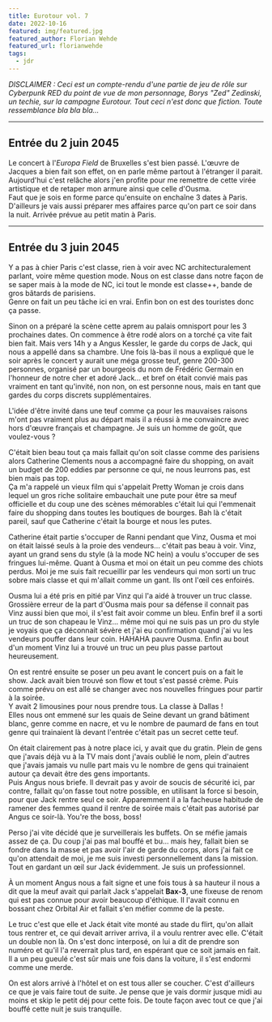 ```yaml
---
title: Eurotour vol. 7
date: 2022-10-16
featured: img/featured.jpg
featured_author: Florian Wehde
featured_url: florianwehde
tags:
  - jdr
---
```


_DISCLAIMER : Ceci est un compte-rendu d'une partie de jeu de rôle sur Cyberpunk RED du point de vue de mon personnage, Borys "Zed" Zedinski, un techie, sur la campagne Eurotour. Tout ceci n'est donc que fiction. Toute ressemblance bla bla bla…_

---

## Entrée du 2 juin 2045

Le concert à l'_Europa Field_ de Bruxelles s'est bien passé. L'œuvre de Jacques a bien fait son effet, on en parle même partout à l'étranger il parait.  
Aujourd'hui c'est relâche alors j'en profite pour me remettre de cette virée artistique et de retaper mon armure ainsi que celle d'Ousma.  
Faut que je sois en forme parce qu'ensuite on enchaîne 3 dates à Paris.
D'ailleurs je vais aussi préparer mes affaires parce qu'on part ce soir dans la nuit. Arrivée prévue au petit matin à Paris.

---

## Entrée du 3 juin 2045

Y a pas à chier Paris c'est classe, rien à voir avec NC architecturalement parlant, voire même question mode. Nous on est classe dans notre façon de se saper mais à la mode de NC, ici tout le monde est classe++, bande de gros bâtards de parisiens.  
Genre on fait un peu tâche ici en vrai. Enfin bon on est des touristes donc ça passe.

Sinon on a préparé la scène cette aprem au palais omnisport pour les 3 prochaines dates. On commence à être rodé alors on a torché ça vite fait bien fait. Mais vers 14h y a Angus Kessler, le garde du corps de Jack, qui nous a appellé dans sa chambre. Une fois là-bas il nous a expliqué que le soir après le concert y aurait une méga grosse teuf, genre 200-300 personnes, organisé par un bourgeois du nom de Frédéric Germain en l'honneur de notre cher et adoré Jack… et bref on était convié mais pas vraiment en tant qu'invité, non non, on est personne nous, mais en tant que gardes du corps discrets supplémentaires.

L'idée d'être invité dans une teuf comme ça pour les mauvaises raisons m'ont pas vraiment plus au départ mais il a réussi à me convaincre avec hors d'œuvre français et champagne. Je suis un homme de goût, que voulez-vous ?

C'était bien beau tout ça mais fallait qu'on soit classe comme des parisiens alors Catherine Clements nous a accompagné faire du shopping, on avait un budget de 200 eddies par personne ce qui, ne nous leurrons pas, est bien mais pas top.  
Ça m'a rappelé un vieux film qui s'appelait Pretty Woman je crois dans lequel un gros riche solitaire embauchait une pute pour être sa meuf officielle et du coup une des scènes mémorables c'était lui qui l'emmenait faire du shopping dans toutes les boutiques de bourges. Bah là c'était pareil, sauf que Catherine c'était la bourge et nous les putes.

Catherine était partie s'occuper de Ranni pendant que Vinz, Ousma et moi on était laissé seuls à la proie des vendeurs… c'était pas beau à voir. Vinz, ayant un grand sens du style (à la mode NC hein) a voulu s'occuper de ses fringues lui-même. Quant à Ousma et moi on était un peu comme des chiots perdus. Moi je me suis fait recueillir par les vendeurs qui mon sorti un truc sobre mais classe et qui m'allait comme un gant. Ils ont l'œil ces enfoirés.

Ousma lui a été pris en pitié par Vinz qui l'a aidé à trouver un truc classe. Grossière erreur de la part d'Ousma mais pour sa défense il connait pas Vinz aussi bien que moi, il s'est fait avoir comme un bleu. Enfin bref il a sorti un truc de son chapeau le Vinz… même moi qui ne suis pas un pro du style je voyais que ça déconnait sévère et j'ai eu confirmation quand j'ai vu les vendeurs pouffer dans leur coin. HAHAHA pauvre Ousma.
Enfin au bout d'un moment Vinz lui a trouvé un truc un peu plus passe partout heureusement.

On est rentré ensuite se poser un peu avant le concert puis on a fait le show. Jack avait bien trouvé son flow et tout s'est passé crème. Puis comme prévu on est allé se changer avec nos nouvelles fringues pour partir à la soirée.  
Y avait 2 limousines pour nous prendre tous. La classe à Dallas !  
Elles nous ont emmené sur les quais de Seine devant un grand bâtiment blanc, genre comme en nacre, et vu le nombre de paumard de fans en tout genre qui trainaient là devant l'entrée c'était pas un secret cette teuf.

On était clairement pas à notre place ici, y avait que du gratin. Plein de gens que j'avais déjà vu à la TV mais dont j'avais oublié le nom, plein d'autres que j'avais jamais vu nulle part mais vu le nombre de gens qui trainaient autour ça devait être des gens importants.  
Puis Angus nous briefe. Il devrait pas y avoir de soucis de sécurité ici, par contre, fallait qu'on fasse tout notre possible, en utilisant la force si besoin, pour que Jack rentre seul ce soir. Apparemment il a la facheuse habitude de ramener des femmes quand il rentre de soirée mais c'était pas autorisé par Angus ce soir-là.
You're the boss, boss!

Perso j'ai vite décidé que je surveillerais les buffets. On se méfie jamais assez de ça. Du coup j'ai pas mal bouffé et bu… mais hey, fallait bien se fondre dans la masse et pas avoir l'air de garde du corps, alors j'ai fait ce qu'on attendait de moi, je me suis investi personnellement dans la mission. Tout en gardant un œil sur Jack évidemment. Je suis un professionnel.

À un moment Angus nous a fait signe et une fois tous à sa hauteur il nous a dit que la meuf avait qui parlait Jack s'appelait **Bax-3**, une fixeuse de renom qui est pas connue pour avoir beaucoup d'éthique. Il l'avait connu en bossant chez Orbital Air et fallait s'en méfier comme de la peste.

Le truc c'est que elle et Jack était vite monté au stade du flirt, qu'on allait tous rentrer et, ce qui devait arriver arriva, il a voulu rentrer avec elle. C'était un double non là. On s'est donc interposé, on lui a dit de prendre son numéro et qu'il l'a reverrait plus tard, en espérant que ce soit jamais en fait.  
Il a un peu gueulé c'est sûr mais une fois dans la voiture, il s'est endormi comme une merde.

On est alors arrivé à l'hôtel et on est tous aller se coucher. C'est d'ailleurs ce que je vais faire tout de suite. Je pense que je vais dormir jusque midi au moins et skip le petit déj pour cette fois. De toute façon avec tout ce que j'ai bouffé cette nuit je suis tranquille.
